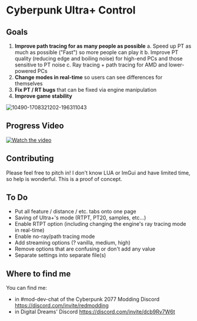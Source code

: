# Cyberpunk Ultra+ Control

## Goals
1. **Improve path tracing for as many people as possible**
  a. Speed up PT as much as possible ("Fast") so more people can play it
  b. Improve PT quality (reducing edge and boiling noise) for high-end PCs and those sensitive to PT noise
  c. Ray tracing + path tracing for AMD and lower-powered PCs
3. **Change modes in real-time** so users can see differences for themselves
4. **Fix PT / RT bugs** that can be fixed via engine manipulation
5. **Improve game stability**

![10490-1708321202-196311043](https://github.com/sammilucia/cyberpunk-ultra-plus/assets/3295286/d3817a27-0c99-4d86-91b1-ffde77f3b5b3)

## Progress Video

[![Watch the video](https://img.youtube.com/vi/upY_oe_SJHQ/default.jpg)](https://youtu.be/upY_oe_SJHQ)

## Contributing

Please feel free to pitch in! I don't know LUA or ImGui and have limited time, so help is wonderful. This is a proof of concept.

## To Do
- Put all feature / distance / etc. tabs onto one page
- Saving of Ultra+'s mode (RTPT, PT20, samples, etc...)
- Enable RTPT option (including changing the engine's ray tracing mode in real-time)
- Enable no-ray/path tracing mode
- Add streaming options (? vanilla, medium, high)
- Remove options that are confusing or don't add any value
- Separate settings into separate file(s)

## Where to find me

You can find me:
- in #mod-dev-chat of the Cyberpunk 2077 Modding Discord https://discord.com/invite/redmodding
- in Digital Dreams' Discord https://discord.com/invite/dcb9Rv7W6t
